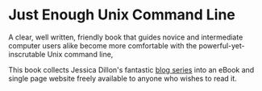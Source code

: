 # Just Enough Unix Command Line
A clear, well written, friendly book that guides novice and intermediate
computer users alike become more comfortable with the powerful-yet-inscrutable
Unix command line,

This book collects Jessica Dillon's fantastic [blog
series](https://quickleft.com/blog/command-line-tutorials-summary-what-s-next/)
into an eBook and single page website freely available to anyone who wishes to
read it.
